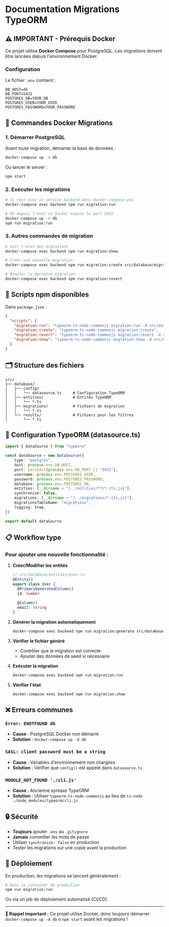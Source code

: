 # Documentation Migrations TypeORM

## ⚠️ IMPORTANT - Prérequis Docker

Ce projet utilise **Docker Compose** pour PostgreSQL. Les migrations doivent être lancées depuis l'environnement Docker.

### Configuration

Le fichier `.env` contient :
```env
DB_HOST=db
DB_PORT=5432
POSTGRES_DB=YOUR_DB
POSTGRES_USER=YOUR_USER
POSTGRES_PASSWORD=YOUR_PASSWORD
```

## 🐳 Commandes Docker Migrations

### 1. Démarrer PostgreSQL
Avant toute migration, démarrer la base de données :
```bash
docker-compose up -d db
```

Ou lancer le server :
```bash
npm start
```

### 2. Exécuter les migrations
```bash
# Si vous avez un service backend dans docker-compose.yml
docker-compose exec backend npm run migration:run

# OU depuis l'host si Docker expose le port 5432
docker-compose up -d db
npm run migration:run
```

### 3. Autres commandes de migration
```bash
# Voir l'état des migrations
docker-compose exec backend npm run migration:show

# Créer une nouvelle migration
docker-compose exec backend npm run migration:create src/database/migrations/NomDeLaMigration

# Annuler la dernière migration
docker-compose exec backend npm run migration:revert
```

## 📝 Scripts npm disponibles

Dans `package.json` :
```json
{
  "scripts": {
    "migration:run": "typeorm-ts-node-commonjs migration:run -d src/database/config/datasource.ts",
    "migration:create": "typeorm-ts-node-commonjs migration:create",
    "migration:revert": "typeorm-ts-node-commonjs migration:revert -d src/database/config/datasource.ts",
    "migration:show": "typeorm-ts-node-commonjs migration:show -d src/database/config/datasource.ts",
  }
}
```

## 🗂️ Structure des fichiers

```
src/
├── database/
│   ├── config/
│   │   └── datasource.ts     # Configuration TypeORM
│   ├── entities/             # Entités TypeORM
│   │   └── *.ts
│   ├── migrations/           # Fichiers de migration
│   │   └── *.ts
│   └── results/              # Fichiers pour les filtres
│       └── *.ts
```

## 🔧 Configuration TypeORM (datasource.ts)

```typescript
import { DataSource } from "typeorm"

const dataSource = new DataSource({
    type: "postgres",
    host: process.env.DB_HOST,
    port: parseInt(process.env.DB_PORT || "5432"),
    username: process.env.POSTGRES_USER,
    password: process.env.POSTGRES_PASSWORD,
    database: process.env.POSTGRES_DB,
    entities: [__dirname + "/../entities/**/*.{ts,js}"],
    synchronize: false,
    migrations: [__dirname + "/../migrations/*.{ts,js}"],
    migrationsTableName: "migrations",
    logging: true,
})

export default dataSource
```

## 📋 Workflow type

### Pour ajouter une nouvelle fonctionnalité :

1. **Créer/Modifier les entités**
   ```typescript
   // src/database/entities/User.ts
   @Entity()
   export class User {
     @PrimaryGeneratedColumn()
     id: number
     
     @Column()
     email: string
   }
   ```

2. **Générer la migration automatiquement**
   ```bash
   docker-compose exec backend npm run migration:generate src/database/migrations/AddUserEntity
   ```

3. **Vérifier le fichier généré**
   - Contrôler que la migration est correcte
   - Ajouter des données de seed si nécessaire

4. **Exécuter la migration**
   ```bash
   docker-compose exec backend npm run migration:run
   ```

5. **Vérifier l'état**
   ```bash
   docker-compose exec backend npm run migration:show
   ```

## ❌ Erreurs communes

### `Error: ENOTFOUND db`
- **Cause** : PostgreSQL Docker non démarré
- **Solution** : `docker-compose up -d db`

### `SASL: client password must be a string`
- **Cause** : Variables d'environnement non chargées
- **Solution** : Vérifier que `config()` est appelé dans `datasource.ts`

### `MODULE_NOT_FOUND './cli.js'`
- **Cause** : Ancienne syntaxe TypeORM
- **Solution** : Utiliser `typeorm-ts-node-commonjs` au lieu de `ts-node ./node_modules/typeorm/cli.js`

## 🔒 Sécurité

- **Toujours** ajouter `.env` au `.gitignore`
- **Jamais** committer les mots de passe
- Utiliser `synchronize: false` en production
- Tester les migrations sur une copie avant la production

## 🚀 Déploiement

En production, les migrations se lancent généralement :
```bash
# Dans le container de production
npm run migration:run
```

Ou via un job de déploiement automatisé (CI/CD).

---

**📌 Rappel important :** Ce projet utilise Docker, donc toujours démarrer `docker-compose up -d db` o `npm start` avant les migrations !